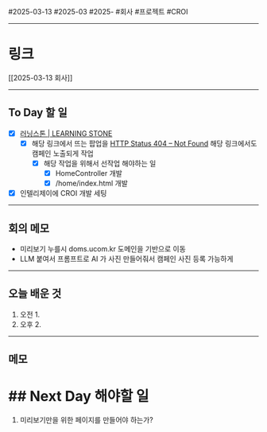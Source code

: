 #2025-03-13 #2025-03 #2025- 
#회사 #프로젝트 #CROI


------
# 링크 
[[2025-03-13 회사]]

---
## To Day 할 일
- [x] [러닝스톤 | LEARNING STONE](https://learningstone.co.kr/#consultationRequest)
    - [x] 해당 링크에서 뜨는 팝업을 [HTTP Status 404 – Not Found](https://doms.ucom.kr/doms2/skb.campaign.do?CA_NO=9) 해당 링크에서도 캠페인 노출되게 작업
        - [x] 해당 작업을 위해서 선작업 해야하는 일
            - [x] HomeController 개발
            - [x] /home/index.html 개발
- [x] 인텔리제이에 CROI 개발 세팅

---
## 회의 메모
- 미리보기 누를시 doms.ucom.kr 도메인을 기반으로 이동
- LLM 붙여서 프롬프트로 AI 가 사진 만들어줘서 캠페인 사진 등록 가능하게 
---
## 오늘 배운 것
1. 오전
    1. 
2. 오후
    2. 
---
## 메모


# ## Next Day 해야할 일
1. 미리보기만을 위한 페이지를 만들어야 하는가?
